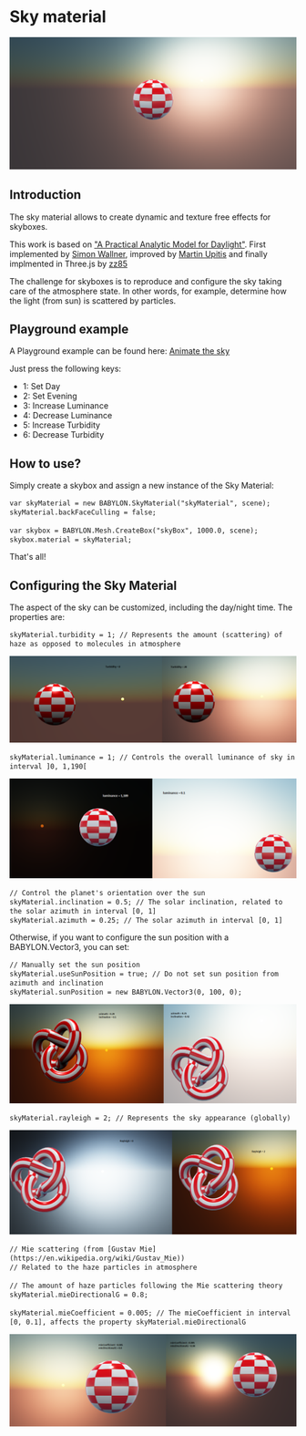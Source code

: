 # Sky material

![Sky Material](/img/extensions/materials/sky.png)

## Introduction

The sky material allows to create dynamic and texture free effects for skyboxes.

This work is based on ["A Practical Analytic Model for Daylight"](http://www.cs.utah.edu/~shirley/papers/sunsky/sunsky.pdf).
First implemented by [Simon Wallner](http://www.simonwallner.at/projects/atmospheric-scattering),
improved by [Martin Upitis](http://blenderartists.org/forum/showthread.php?245954-preethams-sky-impementation-HDR)
and finally implmented in Three.js by [zz85](http://twitter.com/blurspline)

The challenge for skyboxes is to reproduce and configure the sky taking care of the atmosphere state.
In other words, for example, determine how the light (from sun) is scattered by particles.

## Playground example

A Playground example can be found here: [Animate the sky](http://www.babylonjs-playground.com/#E6OZX#6)

Just press the following keys:
* 1: Set Day
* 2: Set Evening
* 3: Increase Luminance
* 4: Decrease Luminance
* 5: Increase Turbidity
* 6: Decrease Turbidity

## How to use?

Simply create a skybox and assign a new instance of the Sky Material:
```
var skyMaterial = new BABYLON.SkyMaterial("skyMaterial", scene);
skyMaterial.backFaceCulling = false;

var skybox = BABYLON.Mesh.CreateBox("skyBox", 1000.0, scene);
skybox.material = skyMaterial;
```

That's all!

## Configuring the Sky Material

The aspect of the sky can be customized, including the day/night time. The properties are:

```
skyMaterial.turbidity = 1; // Represents the amount (scattering) of haze as opposed to molecules in atmosphere
```

![skyTurbidity](/img/extensions/materials/skyTurbidity.png)


```
skyMaterial.luminance = 1; // Controls the overall luminance of sky in interval ]0, 1,190[
```

![skyLuminance](/img/extensions/materials/skyLuminance.png)


```
// Control the planet's orientation over the sun
skyMaterial.inclination = 0.5; // The solar inclination, related to the solar azimuth in interval [0, 1]
skyMaterial.azimuth = 0.25; // The solar azimuth in interval [0, 1]
```

Otherwise, if you want to configure the sun position with a BABYLON.Vector3, you can set:

```
// Manually set the sun position
skyMaterial.useSunPosition = true; // Do not set sun position from azimuth and inclination
skyMaterial.sunPosition = new BABYLON.Vector3(0, 100, 0);
```

![skyAzimuthInclination](/img/extensions/materials/skyAzimuthInclination.png)


```
skyMaterial.rayleigh = 2; // Represents the sky appearance (globally)
```

![skyRayleigh](/img/extensions/materials/skyRayleigh.png)


```
// Mie scattering (from [Gustav Mie](https://en.wikipedia.org/wiki/Gustav_Mie))
// Related to the haze particles in atmosphere

// The amount of haze particles following the Mie scattering theory
skyMaterial.mieDirectionalG = 0.8;

skyMaterial.mieCoefficient = 0.005; // The mieCoefficient in interval [0, 0.1], affects the property skyMaterial.mieDirectionalG
```

![skyMie](/img/extensions/materials/skyMie.png)

